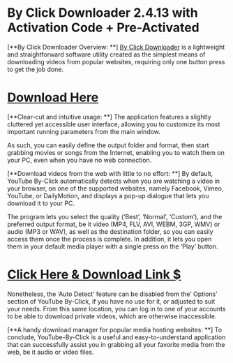 # By Click Downloader 2.4.13 with Activation Code + Pre-Activated

[**By Click Downloader Overview:
**]
[By Click Downloader](https://techpcfree.com/by-click-downloader-crack/) is a lightweight and straightforward software utility created as the simplest means of downloading videos from popular websites, requiring only one button press to get the job done.

# [**Download Here**](https://techpcfree.com/by-click-downloader-crack/)

[**Clear-cut and intuitive usage:
**]
The application features a slightly cluttered yet accessible user interface, allowing you to customize its most important running parameters from the main window.

As such, you can easily define the output folder and format, then start grabbing movies or songs from the Internet, enabling you to watch them on your PC, even when you have no web connection.

[**Download videos from the web with little to no effort:
**]
By default, YouTube By-Click automatically detects when you are watching a video in your browser, on one of the supported websites, namely Facebook, Vimeo, YouTube, or DailyMotion, and displays a pop-up dialogue that lets you download it to your PC.

The program lets you select the quality (‘Best’, ‘Normal’, ‘Custom’), and the preferred output format, be it video (MP4, FLV, AVI, WEBM, 3GP, WMV) or audio (MP3 or WAV), as well as the destination folder, so you can easily access them once the process is complete. In addition, it lets you open them in your default media player with a single press on the ‘Play’ button.

# [Click Here & Download Link $](https://techpcfree.com/by-click-downloader-crack/)

Nonetheless, the ‘Auto Detect’ feature can be disabled from the’ Options’ section of YouTube By-Click, if you have no use for it, or adjusted to suit your needs. From this same location, you can log in to one of your accounts to be able to download private videos, which are otherwise inaccessible.

[**A handy download manager for popular media hosting websites:
**]
To conclude, YouTube-By-Click is a useful and easy-to-understand application that can successfully assist you in grabbing all your favorite media from the web, be it audio or video files.
